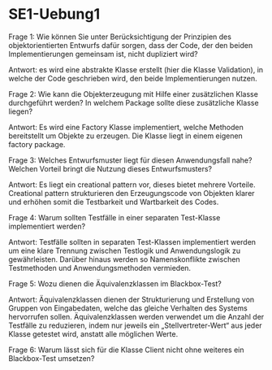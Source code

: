 # SE1-Uebung1

Frage 1: Wie können Sie unter Berücksichtigung der Prinzipien des
objektorientierten Entwurfs dafür sorgen, dass der Code, der den beiden
Implementierungen gemeinsam ist, nicht dupliziert wird?

Antwort: es wird eine abstrakte Klasse erstellt (hier die Klasse Validation), in welche der Code geschrieben wird, den beide Implementierungen nutzen.

Frage 2: Wie kann die Objekterzeugung mit Hilfe einer zusätzlichen Klasse
durchgeführt werden? In welchem Package sollte diese zusätzliche Klasse
liegen?

Antwort: Es wird eine Factory Klasse implementiert, welche Methoden bereitstellt um Objekte zu erzeugen. Die Klasse liegt in einem eigenen factory package.

Frage 3: Welches Entwurfsmuster liegt für diesen Anwendungsfall nahe?
Welchen Vorteil bringt die Nutzung dieses Entwurfsmusters?

Antwort: Es liegt ein creational pattern vor, dieses bietet mehrere Vorteile. Creational pattern strukturieren den Erzeugungscode von Objekten klarer und erhöhen somit die Testbarkeit und Wartbarkeit des Codes.

Frage 4: Warum sollten Testfälle in einer separaten Test-Klasse implementiert
werden?

Antwort: Testfälle sollten in separaten Test-Klassen implementiert werden um eine klare Trennung zwischen Testlogik und Anwendungslogik zu gewährleisten. Darüber hinaus werden so Namenskonflikte zwischen Testmethoden und Anwendungsmethoden vermieden.

Frage 5: Wozu dienen die Äquivalenzklassen im Blackbox-Test?

Antwort: Äquivalenzklassen dienen der Strukturierung und Erstellung von Gruppen von Eingabedaten, welche das gleiche Verhalten des Systems hervorrufen sollen. Äquivalenzklassen werden verwendet um die Anzahl der Testfälle zu reduzieren, indem nur jeweils ein „Stellvertreter-Wert“ aus jeder Klasse getestet wird, anstatt alle möglichen Werte. 

Frage 6: Warum lässt sich für die Klasse Client nicht ohne weiteres ein
Blackbox-Test umsetzen?
